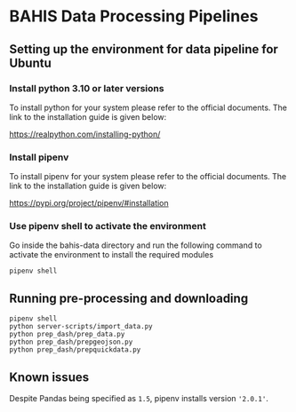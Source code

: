 # BAHIS Data Processing Pipelines

##  Setting up the environment for data pipeline for Ubuntu

###  Install python 3.10 or later versions
To install python for your system please refer to the official documents. The link to the installation guide is given below:

https://realpython.com/installing-python/

###  Install pipenv
To install pipenv for your system please refer to the official documents. The link to the installation guide is given below:

https://pypi.org/project/pipenv/#installation

###  Use pipenv shell to activate the environment
Go inside the bahis-data directory and run the following command to activate the environment to install the required modules

`pipenv shell`

## Running pre-processing and downloading
```
pipenv shell
python server-scripts/import_data.py
python prep_dash/prep_data.py
python prep_dash/prepgeojson.py
python prep_dash/prepquickdata.py
```

## Known issues
Despite Pandas being specified as `1.5`, pipenv installs version `'2.0.1'`.
